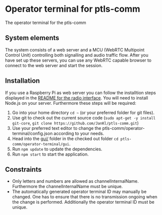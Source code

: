 # Operator terminal for ptls-comm
The operator terminal for the ptls-comm

## System elements
The system consists of a web server and a MCU (WebRTC Multipoint Control Unit) controlling both signalling and audio traffic flow. After you have set up these servers, you can use any WebRTC capable browser to connect to the web server and start the session.

## Installation
If you use a Raspberry Pi as web server you can follow the installtion steps displayed in the <a href="../radio-interface/README.md">README for the radio interface</a>. You will need to install Node.js on your server.
Furthermore these steps will be required:

1. Go into your home directory `cd ~` (or your preferred folder for git files).
1. Use git to check out the current source code (`sudo apt-get -y install git-core`, `git clone https://github.com/JanKl/ptls-comm.git`)
1. Use your preferred text editor to change the ptls-comm/operator-terminal/config.json according to your needs.
1. Head into the <a href="gui/">gui/</a> folder in the checked out folder `cd ptls-comm/operator-terminal/gui`.
1. Run `npm update` to update the dependencies.
1. Run `npm start` to start the application.

## Constraints
* Only letters and numbers are allowed as channelInternalName. Furthermore the channelInternalName must be unique.
* The automatically generated operator terminal ID may manually be changed. One has to ensure that there is no transmission ongoing when the change is performed. Additionally the operator terminal ID must be unique.